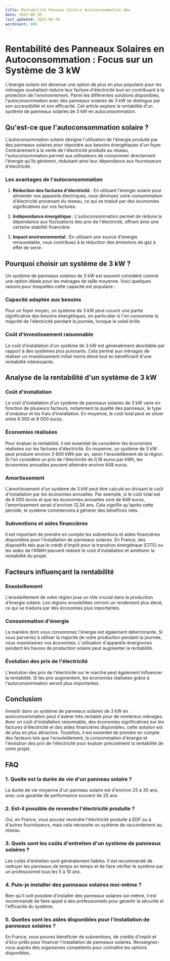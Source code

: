 ```yaml
---
title: Rentabilité Panneau Solaire Autoconsommation 3Kw
date: 2025-08-30
last_updated: 2025-08-30
wordcount: 909
---
```


# Rentabilité des Panneaux Solaires en Autoconsommation : Focus sur un Système de 3 kW

L'énergie solaire est devenue une option de plus en plus populaire pour les ménages souhaitant réduire leur facture d'électricité tout en contribuant à la protection de l'environnement. Parmi les différentes solutions disponibles, l'autoconsommation avec des panneaux solaires de 3 kW se distingue par son accessibilité et son efficacité. Cet article explore la rentabilité d'un système de panneaux solaires de 3 kW en autoconsommation.

## Qu'est-ce que l'autoconsommation solaire ?

L'autoconsommation solaire désigne l'utilisation de l'énergie produite par des panneaux solaires pour répondre aux besoins énergétiques d'un foyer. Contrairement à la vente de l'électricité produite au réseau, l'autoconsommation permet aux utilisateurs de consommer directement l'énergie qu'ils génèrent, réduisant ainsi leur dépendance aux fournisseurs d'électricité.

### Les avantages de l'autoconsommation

1. **Réduction des factures d'électricité** : En utilisant l'énergie solaire pour alimenter vos appareils électriques, vous diminuez votre consommation d'électricité provenant du réseau, ce qui se traduit par des économies significatives sur vos factures.
   
2. **Indépendance énergétique** : L'autoconsommation permet de réduire la dépendance aux fluctuations des prix de l'électricité, offrant ainsi une certaine stabilité financière.

3. **Impact environnemental** : En utilisant une source d'énergie renouvelable, vous contribuez à la réduction des émissions de gaz à effet de serre.

## Pourquoi choisir un système de 3 kW ?

Un système de panneaux solaires de 3 kW est souvent considéré comme une option idéale pour les ménages de taille moyenne. Voici quelques raisons pour lesquelles cette capacité est populaire :

### Capacité adaptée aux besoins

Pour un foyer moyen, un système de 3 kW peut couvrir une partie significative des besoins énergétiques, en particulier si l'on consomme la majorité de l'électricité pendant la journée, lorsque le soleil brille.

### Coût d'investissement raisonnable

Le coût d'installation d'un système de 3 kW est généralement abordable par rapport à des systèmes plus puissants. Cela permet aux ménages de réaliser un investissement initial moins élevé tout en bénéficiant d'une rentabilité intéressante.

## Analyse de la rentabilité d'un système de 3 kW

### Coût d'installation

Le coût d'installation d'un système de panneaux solaires de 3 kW varie en fonction de plusieurs facteurs, notamment la qualité des panneaux, le type d'onduleur et les frais d'installation. En moyenne, le coût total peut se situer entre 6 000 et 9 000 euros.

### Économies réalisées

Pour évaluer la rentabilité, il est essentiel de considérer les économies réalisées sur les factures d'électricité. En moyenne, un système de 3 kW peut produire environ 3 600 kWh par an, selon l'ensoleillement de la région. Si l'on considère un prix de l'électricité de 0,18 euros par kWh, les économies annuelles peuvent atteindre environ 648 euros.

### Amortissement

L'amortissement d'un système de 3 kW peut être calculé en divisant le coût d'installation par les économies annuelles. Par exemple, si le coût total est de 8 000 euros et que les économies annuelles sont de 648 euros, l'amortissement serait d'environ 12,34 ans. Cela signifie qu'après cette période, le système commencera à générer des bénéfices nets.

### Subventions et aides financières

Il est important de prendre en compte les subventions et aides financières disponibles pour l'installation de panneaux solaires. En France, des dispositifs tels que le crédit d'impôt pour la transition énergétique (CITE) ou les aides de l'ANAH peuvent réduire le coût d'installation et améliorer la rentabilité du projet.

## Facteurs influençant la rentabilité

### Ensoleillement

L'ensoleillement de votre région joue un rôle crucial dans la production d'énergie solaire. Les régions ensoleillées verront un rendement plus élevé, ce qui se traduira par des économies plus importantes.

### Consommation d'énergie

La manière dont vous consommez l'énergie est également déterminante. Si vous parvenez à utiliser la majorité de votre production pendant la journée, vous maximiserez vos économies. L'utilisation d'appareils énergivores pendant les heures de production solaire peut augmenter la rentabilité.

### Évolution des prix de l'électricité

L'évolution des prix de l'électricité sur le marché peut également influencer la rentabilité. Si les prix augmentent, les économies réalisées grâce à l'autoconsommation seront plus importantes.

## Conclusion

Investir dans un système de panneaux solaires de 3 kW en autoconsommation peut s'avérer très rentable pour de nombreux ménages. Avec un coût d'installation raisonnable, des économies significatives sur les factures d'électricité et des aides financières disponibles, cette solution est de plus en plus attractive. Toutefois, il est essentiel de prendre en compte des facteurs tels que l'ensoleillement, la consommation d'énergie et l'évolution des prix de l'électricité pour évaluer précisément la rentabilité de votre projet.

## FAQ

### 1. Quelle est la durée de vie d'un panneau solaire ?

La durée de vie moyenne d'un panneau solaire est d'environ 25 à 30 ans, avec une garantie de performance souvent de 25 ans.

### 2. Est-il possible de revendre l'électricité produite ?

Oui, en France, vous pouvez revendre l'électricité produite à EDF ou à d'autres fournisseurs, mais cela nécessite un système de raccordement au réseau.

### 3. Quels sont les coûts d'entretien d'un système de panneaux solaires ?

Les coûts d'entretien sont généralement faibles. Il est recommandé de nettoyer les panneaux de temps en temps et de faire vérifier le système par un professionnel tous les 5 à 10 ans.

### 4. Puis-je installer des panneaux solaires moi-même ?

Bien qu'il soit possible d'installer des panneaux solaires soi-même, il est recommandé de faire appel à des professionnels pour garantir la sécurité et l'efficacité du système.

### 5. Quelles sont les aides disponibles pour l'installation de panneaux solaires ?

En France, vous pouvez bénéficier de subventions, de crédits d'impôt et d'éco-prêts pour financer l'installation de panneaux solaires. Renseignez-vous auprès des organismes compétents pour connaître les options disponibles.
